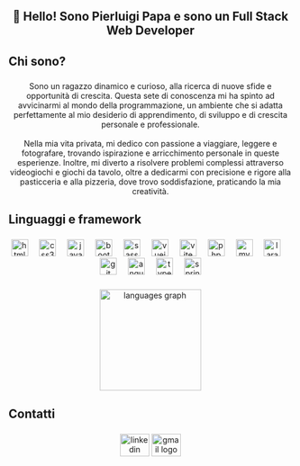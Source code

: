 <h2 align="center">👋 Hello! Sono Pierluigi Papa e sono un Full Stack Web Developer</h2>

###

<h2 align="left">Chi sono?</h2>

###

<p align="center">Sono un ragazzo dinamico e curioso, alla ricerca di nuove sfide e opportunità di crescita. Questa sete di conoscenza mi ha spinto ad avvicinarmi al mondo della programmazione, un ambiente che si adatta perfettamente al mio desiderio di apprendimento, di sviluppo e di crescita personale e professionale.<br><br>Nella mia vita privata, mi dedico con passione a viaggiare, leggere e fotografare, trovando ispirazione e arricchimento personale in queste esperienze. Inoltre, mi diverto a risolvere problemi complessi attraverso videogiochi e giochi da tavolo, oltre a dedicarmi con precisione e rigore alla pasticceria e alla pizzeria, dove trovo soddisfazione, praticando la mia creatività.</p>

###

<h2 align="left">Linguaggi e framework</h2>

###

<div align="center">
  <img src="https://skillicons.dev/icons?i=html" height="30" alt="html5 logo"  />
  <img width="12" />
  <img src="https://skillicons.dev/icons?i=css" height="30" alt="css3 logo"  />
  <img width="12" />
  <img src="https://skillicons.dev/icons?i=js" height="30" alt="javascript logo"  />
  <img width="12" />
  <img src="https://skillicons.dev/icons?i=bootstrap" height="30" alt="bootstrap logo"  />
  <img width="12" />
  <img src="https://skillicons.dev/icons?i=sass" height="30" alt="sass logo"  />
  <img width="12" />
  <img src="https://skillicons.dev/icons?i=vue" height="30" alt="vuejs logo"  />
  <img width="12" />
  <img src="https://skillicons.dev/icons?i=vite" height="30" alt="vite logo"  />
  <img width="12" />
  <img src="https://skillicons.dev/icons?i=php" height="30" alt="php logo"  />
  <img width="12" />
  <img src="https://skillicons.dev/icons?i=mysql" height="30" alt="mysql logo"  />
  <img width="12" />
  <img src="https://skillicons.dev/icons?i=laravel" height="30" alt="laravel logo"  />
  <img width="12" />
  <img src="https://skillicons.dev/icons?i=git" height="30" alt="git logo"  />
  <img width="12" />
  <img src="https://skillicons.dev/icons?i=angular" height="30" alt="angularjs logo"  />
  <img width="12" />
  <img src="https://skillicons.dev/icons?i=ts" height="30" alt="typescript logo"  />
  <img width="12" />
  <img src="https://skillicons.dev/icons?i=spring" height="30" alt="spring logo"  />
</div>

###

<div align="center">
  <img src="https://github-readme-stats.vercel.app/api/top-langs?username=PierluigiPapa&locale=en&hide_title=true&layout=compact&card_width=320&langs_count=8&theme=nightowl&hide_border=true&order=2" height="180" alt="languages graph"  />
</div>

###

<h2 align="left">Contatti</h2>

###

<div align="center">
  <img src="https://raw.githubusercontent.com/maurodesouza/profile-readme-generator/master/src/assets/icons/social/linkedin/default.svg" width="52" height="40" alt="linkedin logo"  />
  <img src="https://raw.githubusercontent.com/maurodesouza/profile-readme-generator/master/src/assets/icons/social/gmail/default.svg" width="52" height="40" alt="gmail logo"  />
</div>

###
